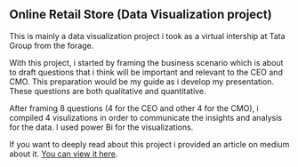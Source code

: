 ## Online Retail Store (Data Visualization project)
This is mainly  a data visualization project i took as a virtual intership at Tata Group from the forage.

With this project, i started by framing the business scenario which is about to draft questions that i think will be important and relevant to the CEO and CMO. This preparation would be my guide as i develop my presentation. These questions are both qualitative and quantitative.

After framing 8 questions (4 for the CEO and other 4 for the CMO), i compiled 4 visulizations in order to communicate the insights and analysis for the data. I used power Bi for the visualizations.

If you want to deeply read about this project i provided an article on medium about it. [You can view it here]('https://medium.com/@rodriguekitweze/online-retail-store-data-visualization-project-565ec6251344').

